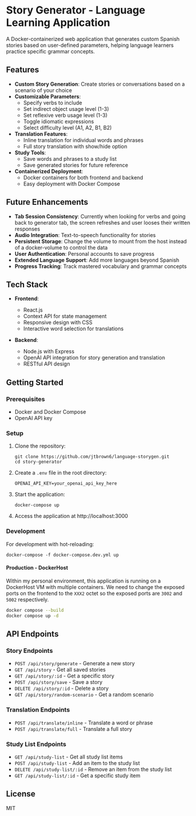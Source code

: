 # Story Generator - Language Learning Application

A Docker-containerized web application that generates custom Spanish stories based on user-defined parameters, helping language learners practice specific grammar concepts.

## Features

- **Custom Story Generation**: Create stories or conversations based on a scenario of your choice
- **Customizable Parameters**:
  - Specify verbs to include
  - Set indirect object usage level (1-3)
  - Set reflexive verb usage level (1-3)
  - Toggle idiomatic expressions
  - Select difficulty level (A1, A2, B1, B2)
- **Translation Features**:
  - Inline translation for individual words and phrases
  - Full story translation with show/hide option
- **Study Tools**:
  - Save words and phrases to a study list
  - Save generated stories for future reference
- **Containerized Deployment**:
  - Docker containers for both frontend and backend
  - Easy deployment with Docker Compose

## Future Enhancements

- **Tab Session Consistency**: Currently when looking for verbs and going back to generator tab, the screen refreshes and user looses their written responses
- **Audio Integration**: Text-to-speech functionality for stories
- **Persistent Storage**: Change the volume to mount from the host instead of a docker-volume to control the data
- **User Authentication**: Personal accounts to save progress
- **Extended Language Support**: Add more languages beyond Spanish
- **Progress Tracking**: Track mastered vocabulary and grammar concepts

## Tech Stack

- **Frontend**:
  - React.js
  - Context API for state management
  - Responsive design with CSS
  - Interactive word selection for translations

- **Backend**:
  - Node.js with Express
  - OpenAI API integration for story generation and translation
  - RESTful API design

## Getting Started

### Prerequisites

- Docker and Docker Compose
- OpenAI API key

### Setup

1. Clone the repository:
   ```
   git clone https://github.com/jtbrown6/language-storygen.git
   cd story-generator
   ```

2. Create a `.env` file in the root directory:
   ```
   OPENAI_API_KEY=your_openai_api_key_here
   ```

3. Start the application:
   ```
   docker-compose up
   ```

4. Access the application at http://localhost:3000

### Development

For development with hot-reloading:

```
docker-compose -f docker-compose.dev.yml up
```

#### Production - DockerHost

Within my personal environment, this application is running on a DockerHost VM with multiple containers. We need to change the exposed ports on the frontend to the `XXX2` octet so the exposed ports are `3002` and `5002` respectively.

```bash
docker compose --build
docker compose up -d
```

## API Endpoints

### Story Endpoints
- `POST /api/story/generate` - Generate a new story
- `GET /api/story` - Get all saved stories
- `GET /api/story/:id` - Get a specific story
- `POST /api/story/save` - Save a story
- `DELETE /api/story/:id` - Delete a story
- `GET /api/story/random-scenario` - Get a random scenario

### Translation Endpoints
- `POST /api/translate/inline` - Translate a word or phrase
- `POST /api/translate/full` - Translate a full story

### Study List Endpoints
- `GET /api/study-list` - Get all study list items
- `POST /api/study-list` - Add an item to the study list
- `DELETE /api/study-list/:id` - Remove an item from the study list
- `GET /api/study-list/:id` - Get a specific study item


## License

MIT
